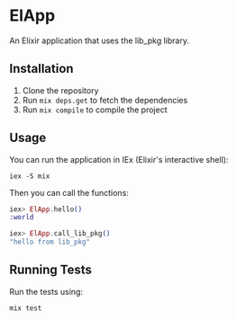# ElApp

An Elixir application that uses the lib_pkg library.

## Installation

1. Clone the repository
2. Run `mix deps.get` to fetch the dependencies
3. Run `mix compile` to compile the project

## Usage

You can run the application in IEx (Elixir's interactive shell):

```
iex -S mix
```

Then you can call the functions:

```elixir
iex> ElApp.hello()
:world

iex> ElApp.call_lib_pkg()
"hello from lib_pkg"
```

## Running Tests

Run the tests using:

```
mix test
```

